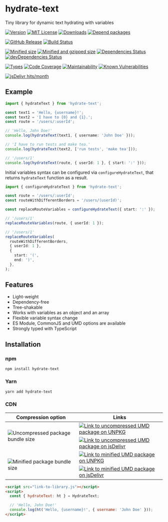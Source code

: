 # hydrate-text

Tiny library for dynamic text hydrating with variables

[![Version][version-badge]][package-link]
[![MIT License][license-badge]][license-link]
[![Downloads][downloads-badge]][downloads-link]
[![Depend packages][depend-badge]][depend-link]

[![GitHub Release][release-badge]][releases-link]
[![Build Status][build-badge]][builds-link]

[![Minified size][min-size-badge]][size-link]
[![Minified and gzipped size][minzip-size-badge]][size-link]
[![Dependencies Status][dependencies-badge]][dependencies-link]
[![devDependencies Status][dev-dependencies-badge]][dev-dependencies-link]

[![Types][types-badge]][types-link]
[![Code Coverage][coverage-badge]][coverage-link]
[![Maintainability][maintainability-badge]][maintainability-link]
[![Known Vulnerabilities][vulnerabilities-badge]][vulnerabilities-link]

[![jsDelivr hits/month][jsdelivr-hits-per-month-badge]][jsdelivr-hits-per-month-link]

[version-badge]: https://flat.badgen.net/npm/v/hydrate-text
[package-link]: https://www.npmjs.com/package/hydrate-text
[downloads-badge]: https://flat.badgen.net/npm/dt/hydrate-text?color=blue
[downloads-link]: https://npmcharts.com/compare/hydrate-text?interval=30
[depend-badge]: https://flat.badgen.net/npm/dependents/hydrate-text
[depend-link]: https://www.npmjs.com/browse/depended/hydrate-text
[license-badge]: https://flat.badgen.net/github/license/vasilii-kovalev/hydrate-text
[license-link]: https://github.com/vasilii-kovalev/hydrate-text/blob/main/LICENSE
[release-badge]: https://flat.badgen.net/github/release/vasilii-kovalev/hydrate-text
[releases-link]: https://github.com/vasilii-kovalev/hydrate-text/releases
[build-badge]: https://flat.badgen.net/github/status/vasilii-kovalev/hydrate-text
[builds-link]: https://github.com/vasilii-kovalev/hydrate-text/actions?query=workflow%3Abuild-test+branch%3Amain
[min-size-badge]: https://flat.badgen.net/bundlephobia/min/hydrate-text@1.2.7
[minzip-size-badge]: https://flat.badgen.net/bundlephobia/minzip/hydrate-text@1.2.7
[size-link]: https://bundlephobia.com/result?p=hydrate-text@1.2.7
[dependencies-badge]: https://flat.badgen.net/david/dep/vasilii-kovalev/hydrate-text
[dependencies-link]: https://david-dm.org/vasilii-kovalev/hydrate-text
[dev-dependencies-badge]: https://flat.badgen.net/david/dev/vasilii-kovalev/hydrate-text
[dev-dependencies-link]: https://david-dm.org/vasilii-kovalev/hydrate-text?type=dev
[types-badge]: https://flat.badgen.net/npm/types/hydrate-text
[types-link]: https://github.com/vasilii-kovalev/hydrate-text/blob/main/src/index.ts#L3-L24
[maintainability-badge]: https://flat.badgen.net/codeclimate/maintainability/vasilii-kovalev/hydrate-text
[maintainability-link]: https://codeclimate.com/github/vasilii-kovalev/hydrate-text/maintainability
[coverage-badge]: https://flat.badgen.net/coveralls/c/github/vasilii-kovalev/hydrate-text
[coverage-link]: https://coveralls.io/github/vasilii-kovalev/hydrate-text
[vulnerabilities-badge]: https://flat.badgen.net/snyk/vasilii-kovalev/hydrate-text
[vulnerabilities-link]: https://snyk.io/test/github/vasilii-kovalev/hydrate-text
[jsdelivr-hits-per-month-badge]: https://data.jsdelivr.com/v1/package/npm/hydrate-text/badge
[jsdelivr-hits-per-month-link]: https://www.jsdelivr.com/package/npm/hydrate-text?version=1.2.7

## Example

```typescript
import { hydrateText } from 'hydrate-text';

const text1 = 'Hello, {username}!';
const text2 = 'I have to {0} and {1}.';
const route = '/users/:userId';

// 'Hello, John Doe!'
console.log(hydrateText(text1, { username: 'John Doe' }));

// 'I have to run tests and make tea.'
console.log(hydrateText(text2, ['run tests', 'make tea']));

// '/users/1'
console.log(hydrateText(route, { userId: 1 }, { start: ':' }));
```

Initial variables syntax can be configured via `configureHydrateText`, that
returns `hydrateText` function as a result.

```typescript
import { configureHydrateText } from 'hydrate-text';

const route = '/users/:userId';
const routeWithDifferentBorders = '/users/(userId)';

const replaceRouteVariables = configureHydrateText({ start: ':' });

// '/users/1'
replaceRouteVariables(route, { userId: 1 });

// '/users/1'
replaceRouteVariables(
  routeWithDifferentBorders,
  { userId: 1 },
  {
    start: '(',
    end: ')',
  },
);
```

## Features

- Light-weight
- Dependency-free
- Tree-shakable
- Works with variables as an object and an array
- Flexible variable syntax change
- ES Module, CommonJS and UMD options are available
- Strongly typed with TypeScript

## Installation

### npm

```shell
npm install hydrate-text
```

### Yarn

```shell
yarn add hydrate-text
```

### CDN

<table>
  <thead>
    <tr>
      <th>Compression option</th>
      <th>Links</th>
    </tr>
  </thead>
  <tbody>
    <tr>
      <td rowspan=2>
        <img
          src="https://flat.badgen.net/badgesize/normal/https/unpkg.com/hydrate-text@1.2.7/dist/umd/index.js?label=Uncompressed"
          alt="Uncompressed package bundle size"
        >
      </td>
      <td>
        <a href="https://unpkg.com/hydrate-text@1.2.7/dist/umd/index.js">
          <img
            src="https://flat.badgen.net/badge/%20%20%20/UNPKG/green"
            alt="Link to uncompressed UMD package on UNPKG"
          >
        </a>
      </td>
    </tr>
    <tr>
      <td>
        <a href="https://cdn.jsdelivr.net/npm/hydrate-text@1.2.7/dist/umd/index.js">
          <img
            src="https://flat.badgen.net/badge/icon/jsdelivr?icon=jsdelivr&label&color=green"
            alt="Link to uncompressed UMD package on jsDelivr"
          />
        </a>
      </td>
    </tr>
    <tr>
      <td rowspan=2>
        <img
          src="https://flat.badgen.net/badgesize/normal/https/unpkg.com/hydrate-text@1.2.7/dist/umd/index.min.js?label=Minified"
          alt="Minified package bundle size"
        >
      </td>
      <td>
        <a href="https://unpkg.com/hydrate-text@1.2.7/dist/umd/index.min.js">
          <img
            src="https://flat.badgen.net/badge/%20%20%20/UNPKG/green"
            alt="Link to minified UMD package on UNPKG"
          >
        </a>
      </td>
    </tr>
    <tr>
      <td>
        <a href="https://cdn.jsdelivr.net/npm/hydrate-text@1.2.7/dist/umd/index.min.js">
          <img
            src="https://flat.badgen.net/badge/icon/jsdelivr?icon=jsdelivr&label&color=green"
            alt="Link to minified UMD package on jsDelivr"
          />
        </a>
      </td>
    </tr>
  </tbody>
</table>

```html
<script src="link-to-library.js"></script>
<script>
  const { hydrateText: ht } = HydrateText;

  // 'Hello, John Doe!'
  console.log(ht('Hello, {username}!', { username: 'John Doe' }));
</script>
```
